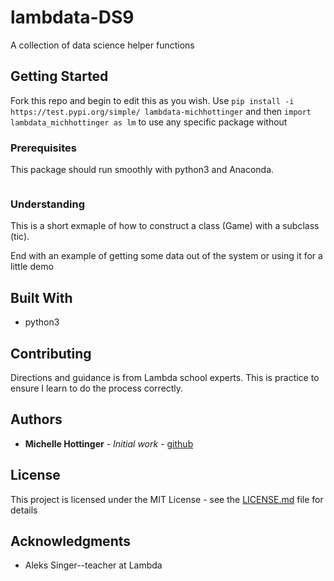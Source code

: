 # lambdata-DS9
A collection of data science helper functions

## Getting Started

Fork this repo and begin to edit this as you wish. Use `pip install -i https://test.pypi.org/simple/ lambdata-michhottinger` and then `import lambdata_michhottinger as lm` to use any specific package without

### Prerequisites

This package should run smoothly with python3 and Anaconda.
```

```

### Understanding

This is a short exmaple of how to construct a class (Game) with a subclass (tic).

End with an example of getting some data out of the system or using it for a little demo




## Built With

* python3

## Contributing

Directions and guidance is from Lambda school experts. This is practice to ensure I learn to do the process correctly.
 

## Authors

* **Michelle Hottinger** - *Initial work* - [github](https://github.com/michhottinger)


## License

This project is licensed under the MIT License - see the [LICENSE.md](LICENSE.md) file for details

## Acknowledgments

* Aleks Singer--teacher at Lambda

